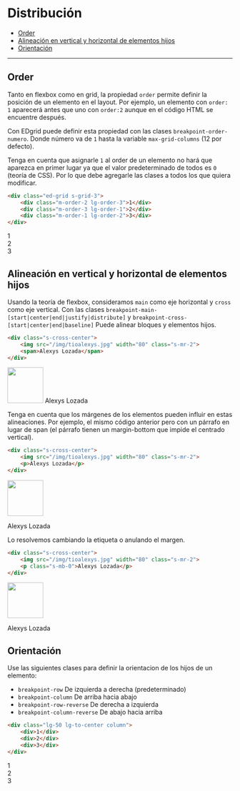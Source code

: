 # Distribución
<!-- TOC -->

- [Order](#order)
- [Alineación en vertical y horizontal de elementos hijos](#alineaci%C3%B3n-en-vertical-y-horizontal-de-elementos-hijos)
- [Orientación](#orientaci%C3%B3n)

<!-- /TOC -->

---


<a id="markdown-order" name="order"></a>
## Order

Tanto en flexbox como en grid, la propiedad `order` permite definir la posición de un elemento en el layout. Por ejemplo, un elemento con `order: 1` aparecerá antes que uno con `order:2` aunque en el código HTML se encuentre después.

Con EDgrid puede definir esta propiedad con las clases `breakpoint-order-numero`. Donde número va de `1` hasta la variable `max-grid-columns` (12 por defecto).

Tenga en cuenta que asignarle `1` al order de un elemento no hará que aparezca en primer lugar ya que el valor predeterminado de todos es `0` (teoría de CSS). Por lo que debe agregarle las clases a todos los que quiera modificar.

```html
<div class="ed-grid s-grid-3">
    <div class="m-order-2 lg-order-3">1</div>
    <div class="m-order-3 lg-order-1">2</div>
    <div class="m-order-1 lg-order-2">3</div>
</div>
```

<div class="ed-grid-demo">
<div class="ed-grid s-grid-3">
    <div class="m-order-2 lg-order-3">1</div>
    <div class="m-order-3 lg-order-1">2</div>
    <div class="m-order-1 lg-order-2">3</div>
</div>
</div>


<a id="markdown-alineación-en-vertical-y-horizontal-de-elementos-hijos" name="alineación-en-vertical-y-horizontal-de-elementos-hijos"></a>
## Alineación en vertical y horizontal de elementos hijos

Usando la teoría de flexbox, consideramos `main` como eje horizontal y `cross` como eje vertical. Con las clases `breakpoint-main-[start|center|end|justify|distribute]` y `breakpoint-cross-[start|center|end|baseline]` Puede alinear bloques y elementos hijos.

```html
<div class="s-cross-center">
    <img src="/img/tioalexys.jpg" width="80" class="s-mr-2">
    <span>Alexys Lozada</span>
</div>
```

<div class="ed-grid-demo s-pxy-1 s-cross-center">
    <img src="/assets/img/alexys.jpg" width="80" class="s-mr-2">
    <span>Alexys Lozada</span>
</div>

Tenga en cuenta que los márgenes de los elementos pueden influir en estas alineaciones. Por ejemplo, el mismo código anterior pero con un párrafo en lugar de span (el párrafo tienen un margin-bottom que impide el centrado vertical).

```html
<div class="s-cross-center">
    <img src="/img/tioalexys.jpg" width="80" class="s-mr-2">
    <p>Alexys Lozada</p>
</div>
```

<div class="ed-grid-demo s-pxy-1 s-cross-center">
    <img src="/assets/img/alexys.jpg" width="80" class="s-mr-2">
    <p>Alexys Lozada</p>
</div>

Lo resolvemos cambiando la etiqueta o anulando el margen.

```html
<div class="s-cross-center">
    <img src="/img/tioalexys.jpg" width="80" class="s-mr-2">
    <p class="s-mb-0">Alexys Lozada</p>
</div>
```

<div class="ed-grid-demo s-pxy-1 s-cross-center">
    <img src="/assets/img/alexys.jpg" width="80" class="s-mr-2">
    <p class="s-mb-0">Alexys Lozada</p>
</div>


<a id="markdown-orientación" name="orientación"></a>
## Orientación

Use las siguientes clases para definir la orientacion de los hijos de un elemento:

* `breakpoint-row` De izquierda a derecha (predeterminado)
* `breakpoint-column` De arriba hacia abajo
* `breakpoint-row-reverse` De derecha a izquierda
* `breakpoint-column-reverse` De abajo hacia arriba

```html
<div class="lg-50 lg-to-center column">
    <div>1</div>
    <div>2</div>
    <div>3</div>
</div>
```

<div class="ed-grid-demo">
<div class="lg-50 lg-to-center s-bg-blue column">
    <div class="box-demo">1</div>
    <div class="box-demo">2</div>
    <div class="box-demo">3</div>
</div>
</div>
